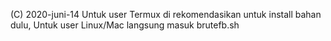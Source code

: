 (C) 2020-juni-14 
Untuk user Termux di rekomendasikan untuk install bahan dulu,
Untuk user Linux/Mac langsung masuk brutefb.sh
